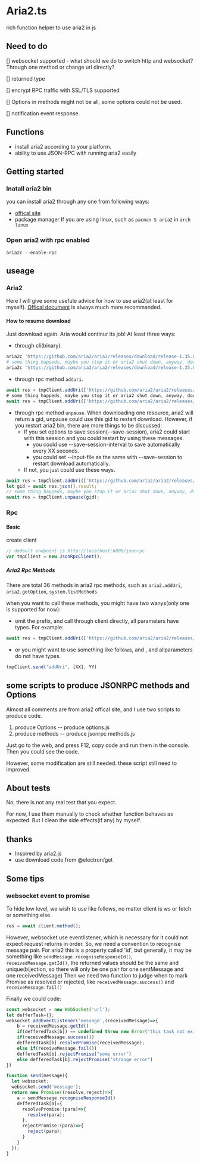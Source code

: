 # Aria2.ts
rich function helper to use aria2 in js

## Need to do

[] websocket supported
    - what should we do to switch http and websocket? Through one method or change url directly? 

[] returned type

[] encrypt RPC traffic with SSL/TLS supported

[] Options in methods might not be all, some options could not be used.

[] notification event response.

## Functions
- install aria2 according to your platform.
- ability to use JSON-RPC with running aria2 easily

## Getting started
### Inatall aria2 bin
you can install aria2 through any one from following ways:

- [offical site](https://github.com/aria2/aria2/releases)
- package manager If you are using linux, such as `pacman S aria2` in `arch linux`

### Open aria2 with rpc enabled

``` shell
aria2c --enable-rpc
```

## useage
### Aria2
Here I will give some usefule advice for how to use aria2(at least for myself). [Offical document](https://aria2.github.io/manual/en/html/aria2c.html) is always much more recommanded.

#### How to resume download
Just download again. Aria would continur its job! At least three ways:
- through cli(binary). 

``` bash
aria2c 'https://github.com/aria2/aria2/releases/download/release-1.35.0/aria2-1.35.0-aarch64-linux-android-build1.zip'
# some thing happeds, maybe you stop it or aria2 shut down, anyway, downloading is stopped.
aria2c 'https://github.com/aria2/aria2/releases/download/release-1.35.0/aria2-1.35.0-aarch64-linux-android-build1.zip'
```

- through rpc method `adduri`.

``` typescript
await res = tmpClient.addUri(['https://github.com/aria2/aria2/releases/download/release-1.35.0/aria2-1.35.0-aarch64-linux-android-build1.zip'])
# some thing happeds, maybe you stop it or aria2 shut down, anyway, downloading is stopped.
await res = tmpClient.addUri(['https://github.com/aria2/aria2/releases/download/release-1.35.0/aria2-1.35.0-aarch64-linux-android-build1.zip'])
```

- through rpc method `unpause`. When downloading one resource, aria2 will return a gid, unpause could use this gid to restart download. However, if you restart aria2 bin, there are more things to be discussed:
    - If you set options to save session(--save-session), aria2 could start with this session and you could restart by using these messages.
        - you could use --save-session-interval to save automatically every XX seconds.
        - you could set --input-file as the same with --save-session to restart download automatically.
    - If not, you just could use these ways.

```typescript
await res = tmpClient.addUri(['https://github.com/aria2/aria2/releases/download/release-1.35.0/aria2-1.35.0-aarch64-linux-android-build1.zip'])
let gid = await res.json().result;
// some thing happeds, maybe you stop it or aria2 shut down, anyway, downloading is stopped.
await res = tmpClient.unpause(gid);
```

### Rpc

#### Basic

create client

``` typescript
// dedault endpoint is http://localhost:6800/jsonrpc
var tmpClient = new JsonRpcClient();
```

##### Aria2 Rpc Methods

There are total 36 methods in aria2 rpc methods, such as `aria2.addUri`, `aria2.getOption`, `system.listMethods`. 

when you want to call these methods, you might have two wanys(only one is supported for now):
- omit the prefix, and call through client directly, all parameters have types. For example:

``` typescript
await res = tmpClient.addUri(['https://github.com/aria2/aria2/releases/download/release-1.35.0/aria2-1.35.0-aarch64-linux-android-build1.zip'], { dir: './' }, 2)
```

- or you might want to use something like follows, and , and allparameters do not have types.
``` typescript
tmpClient.send("addUri", [XX], YY)
```

## some scripts to produce JSONRPC methods and Options 
Almost all comments are from aria2 offical site, and I use two scripts to produce code.

1. produce Options -- produce options.js
2. produce methods -- produce jsonrpc methods.js

Just go to the web, and press F12, copy code and run them in the console. Then you could see the code.

However, some modification are still needed.
these script still need to improved.

## About tests
No, there is not any real test that you expect. 

For now, I use them manually to check whether function behaves as expected. But I clean the side effects(if any) by myself.

## thanks
- Inspired by aria2.js
- use download code from @electron/get


## Some tips
### websocket event to promise
To hide low level, we wish to use like follows, no matter client is ws or fetch or something else.
``` ts
res = await client.method();
```
However, websocket use eventlistener, which is necessary for it could not expect request returns in order.
So, we need a convention to recognise message pair. For aria2 this is a property called 'id', but generally, it may be something like `sendMessage.recogniseResponseId()`, `receivedMessage.getId()`, the returned values should be the same and unique(bijection, so there will only be one pair for one sentMessage and one receivedMessage)
Then we need two function to judge when to mark Promise as resolved or rejected, like `receivedMessage.success()` and `receiveMessage.fail()` 

Finally we could code:
``` ts
const websocket = new WebSocket('url');
let defferTask={};
websocket.addEventListener('message',(receivedMessage)=>{
    b = receivedMessage.getId()
    if(defferedTask[b]) == undefined throw new Error("this task not existed.")
    if(receivedMessage.success())
    defferedTask[b].resolvePromise(receivedMessage);
    else if(receiveMessage.fail())
    defferedTask[b].rejectPromise("some error")
    else defferedTask[b].rejectPromise("strange error")
})

function send(message){
  let websocket;
  websocket.send('message');
  return new Promise((resolve,reject)=>{
    a = sendMessage.recogniseResponseId()
    defferedTask[a]={
      resolvePromise:(para)=>{
        resolve(para);
      },
      rejectPromise:(para)=>{
        reject(para);
      }
    }
  });
}
```